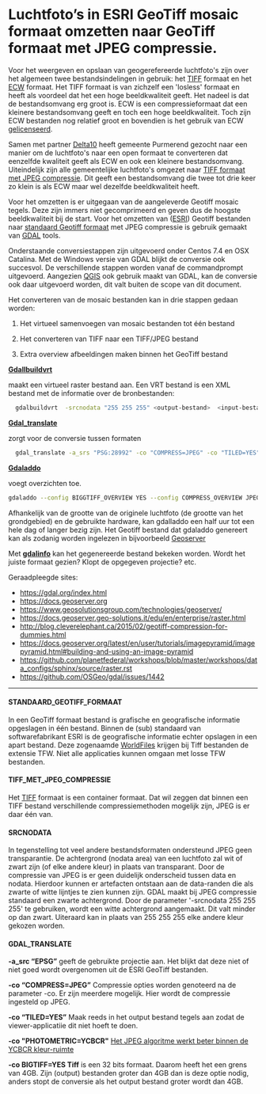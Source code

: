 # Luchtfoto’s in ESRI GeoTiff mosaic formaat omzetten naar GeoTiff formaat met JPEG compressie.
  
Voor het weergeven en opslaan van geogerefereerde luchtfoto's zijn over het algemeen twee bestandsindelingen in gebruik: het <a href="https://nl.wikipedia.org/wiki/Tagged_image_file_format">TIFF</a> formaat en het <a  href="https://www.hexagongeospatial.com/en/products/power-portfolio/compression#gwc-webadmin-defaults">ECW</a> formaat. Het TIFF formaat is van zichzelf een 'losless' formaat en heeft als voordeel dat het een hoge beeldkwaliteit geeft. Het nadeel is dat de bestandsomvang erg groot is. ECW is een compressieformaat dat een kleinere bestandsomvang geeft en toch een hoge beeldkwaliteit. Toch zijn ECW bestanden nog relatief groot en bovendien is het gebruik van ECW <a href="https://community.hexagongeospatial.com/t5/APOLLO-ECW-Q-A/License-for-reading-or-writing-ECW-in-third-party-software/ta-p/34074"> gelicenseerd</a>.

Samen met partner <a href="https://www.delta10.nl">Delta10</a> heeft gemeente Purmerend gezocht naar een manier om de luchtfoto's naar een open formaat te converteren dat eenzelfde kwaliteit geeft als ECW en ook een kleinere bestandsomvang. Uiteindelijk zijn alle gemeentelijke luchtfoto's omgezet naar [TIFF formaat met JPEG compressie](#tiff_met_jpeg_compressie). Dit geeft een bestandsomvang die twee tot drie keer zo klein is als ECW maar wel dezelfde beeldkwaliteit heeft. 

Voor het omzetten is er uitgegaan van de aangeleverde Geotiff mosaic tegels. Deze zijn immers niet gecomprimeerd en geven dus de hoogste beeldkwaliteit bij de start.
Voor het omzetten van (<a href="https://www.esri.nl">ESRI</a>) Geotiff bestanden naar  [standaard Geotiff formaat](#standaard_geotiff_formaat) met JPEG compressie is gebruik gemaakt van [GDAL](https://gdal.org/) tools.

Onderstaande conversiestappen zijn uitgevoerd onder Centos 7.4 en OSX Catalina. Met de Windows versie van GDAL blijkt de conversie ook succesvol. De verschillende stappen worden vanaf de commandprompt uitgevoerd. Aangezien [QGIS](https://www.qgis.org) ook gebruik maakt van GDAL, kan de conversie ook daar uitgevoerd worden, dit valt buiten de scope van dit document.

  Het converteren van de mosaic bestanden kan in drie stappen gedaan worden:

1. Het virtueel samenvoegen van mosaic bestanden tot één bestand

2. Het converteren van TIFF naar een TIFF/JPEG bestand

3. Extra overview afbeeldingen maken binnen het GeoTiff bestand

  [**Gdallbuildvrt**](https://gdal.org/programs/gdalbuildvrt.html)

maakt een virtueel raster bestand aan. Een VRT bestand is een XML bestand met de informatie over de bronbestanden:

```bash
  gdalbuildvrt  -srcnodata "255 255 255" <output-bestand>  <input-bestanden bv.:  ../1_mosaic_tiles_TIFF_TFW/*.tif>
```

  [**Gdal_translate**](https://gdal.org/programs/gdal_translate.html)

zorgt voor de conversie tussen formaten

```bash
  gdal_translate -a_srs "PSG:28992" -co "COMPRESS=JPEG" -co "TILED=YES" -co "PHOTOMETRIC=YCBCR" -co BIGTIFF=YES <input-bestand.tif> <output-bestand.tif>
```

  [**Gdaladdo**](https://gdal.org/programs/gdaladdo.html)

voegt overzichten toe.

```bash
gdaladdo --config BIGGTIFF_OVERVIEW YES --config COMPRESS_OVERVIEW JPEG --config PHOTOMETRIC_OVERVIEW YCBCR --config INTERLEAVE_OVERVIEW PIXEL -r average <input-bestand.tif> 2 4 8 16 32
```

Afhankelijk van de grootte van de originele luchtfoto (de grootte van het grondgebied) en de gebruikte hardware, kan gdalladdo een half uur tot een hele dag of langer bezig zijn.
Het Geotiff bestand dat gdaladdo genereert kan als zodanig worden ingelezen in bijvoorbeeld [Geoserver](#http://geoserver.org)

Met [**gdalinfo**](https://gdal.org/programs/gdalinfo.html) kan het gegenereerde bestand bekeken worden. Wordt het juiste formaat gezien? Klopt de opgegeven projectie? etc.

Geraadpleegde sites:
- https://gdal.org/index.html
- https://docs.geoserver.org
- https://www.geosolutionsgroup.com/technologies/geoserver/
- https://docs.geoserver.geo-solutions.it/edu/en/enterprise/raster.html
- http://blog.cleverelephant.ca/2015/02/geotiff-compression-for-dummies.html
- https://docs.geoserver.org/latest/en/user/tutorials/imagepyramid/imagepyramid.html#building-and-using-an-image-pyramid
- https://github.com/planetfederal/workshops/blob/master/workshops/data_configs/sphinx/source/raster.rst
- https://github.com/OSGeo/gdal/issues/1442

---


#### STANDAARD_GEOTIFF_FORMAAT 
In een GeoTiff formaat bestand is grafische en geografische informatie opgeslagen in één bestand. Binnen de (sub) standaard van softwarefabrikant ESRI is de geografische informatie echter opslagen in een apart bestand. Deze zogenaamde [WorldFiles](https://en.wikipedia.org/wiki/World_file) krijgen bij Tiff bestanden de extensie TFW. Niet alle applicaties kunnen omgaan met losse TFW bestanden.

#### TIFF_MET_JPEG_COMPRESSIE
Het [TIFF](https://nl.wikipedia.org/wiki/Tagged_image_file_format) formaat is een container formaat. Dat wil zeggen dat binnen een TIFF bestand verschillende compressiemethoden mogelijk zijn, JPEG is er daar één van.

#### SRCNODATA
In tegenstelling tot veel andere bestandsformaten ondersteund JPEG geen transparantie. De achtergrond (nodata area) van een luchtfoto zal wit of zwart zijn (of elke andere kleur) in plaats van transparant. Door de compressie van JPEG is er geen duidelijk onderscheid tussen data en nodata. Hierdoor kunnen er artefacten ontstaan aan de data-randen die als zwarte of witte lijntjes te zien kunnen zijn. GDAL maakt bij JPEG compressie standaard een zwarte achtergrond. Door de parameter '-srcnodata 255 255 255' te gebruiken, wordt een witte achtergrond aangemaakt. Dit valt minder op dan zwart.
Uiteraard kan in plaats van 255 255 255 elke andere kleur gekozen worden.

#### GDAL_TRANSLATE
**-a_src “EPSG”**  geeft de gebruikte projectie aan. Het blijkt dat deze niet of niet goed wordt overgenomen uit de ESRI GeoTiff bestanden.

**-co “COMPRESS=JPEG”** Compressie opties worden genoteerd na de parameter -co. Er zijn meerdere mogelijk. Hier wordt de compressie ingesteld op JPEG.

**-co “TILED=YES”** Maak reeds in het output bestand tegels aan zodat de viewer-applicatiie dit niet hoeft te doen.

**-co "PHOTOMETRIC=YCBCR"** [Het JPEG algoritme werkt beter binnen de YCBCR kleur-ruimte](http://blog.cleverelephant.ca/2015/02/geotiff-compression-for-dummies.html)

**-co BIGTIFF=YES Tiff** is een 32 bits formaat. Daarom heeft het een grens van 4GB. Zijn (output) bestanden groter dan 4GB dan is deze optie nodig, anders stopt de conversie als het output bestand groter wordt dan 4GB.
